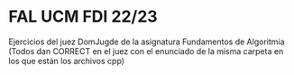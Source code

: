 # FAL UCM FDI 22/23
Ejercicios del juez DomJugde de la asignatura Fundamentos de Algoritmia
(Todos dan CORRECT en el juez con el enunciado de la misma carpeta en los que están los archivos cpp)
